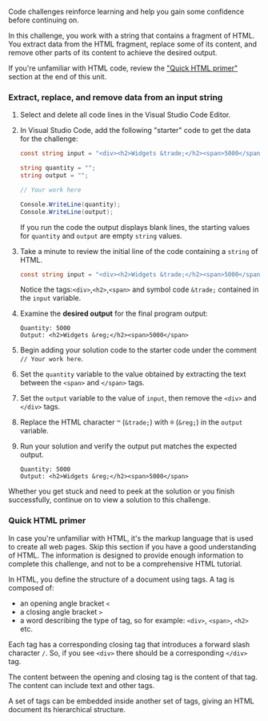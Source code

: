 Code challenges reinforce learning and help you gain some confidence before continuing on.

In this challenge, you work with a string that contains a fragment of HTML. You extract data from the HTML fragment, replace some of its content, and remove other parts of its content to achieve the desired output.

If you're unfamiliar with HTML code, review the ["Quick HTML primer"](#quick-html-primer) section at the end of this unit.

### Extract, replace, and remove data from an input string

1. Select and delete all code lines in the Visual Studio Code Editor.

1. In Visual Studio Code, add the following "starter" code to get the data for the challenge:

    ```csharp
    const string input = "<div><h2>Widgets &trade;</h2><span>5000</span></div>";
    
    string quantity = "";
    string output = "";
    
    // Your work here
    
    Console.WriteLine(quantity);
    Console.WriteLine(output);
    ```

    If you run the code the output displays blank lines, the starting values for `quantity` and `output` are empty `string` values.

1. Take a minute to review the initial line of the code containing a `string` of HTML.

    ```csharp
    const string input = "<div><h2>Widgets &trade;</h2><span>5000</span></div>";
    ```

    Notice the tags:`<div>`,`<h2>`,`<span>` and symbol code `&trade;` contained in the `input` variable.

1. Examine the **desired output** for the final program output:

    ```Output
    Quantity: 5000
    Output: <h2>Widgets &reg;</h2><span>5000</span>
    ```

1. Begin adding your solution code to the starter code under the comment `// Your work here`.

1. Set the `quantity` variable to the value obtained by extracting the text between the `<span>` and `</span>` tags.

1. Set the `output` variable to the value of `input`, then remove the `<div>` and `</div>` tags.

1. Replace the HTML character `™` (`&trade;`) with `®` (`&reg;`) in the `output` variable.

1. Run your solution and verify the output put matches the expected output.

    ```Output
    Quantity: 5000
    Output: <h2>Widgets &reg;</h2><span>5000</span>
    ```

Whether you get stuck and need to peek at the solution or you finish successfully, continue on to view a solution to this challenge.

### Quick HTML primer

In case you're unfamiliar with HTML, it's the markup language that is used to create all web pages. Skip this section if you have a good understanding of HTML. The information is designed to provide enough information to complete this challenge, and not to be a comprehensive HTML tutorial.

In HTML, you define the structure of a document using tags. A tag is composed of:

- an opening angle bracket `<`
- a closing angle bracket `>`
- a word describing the type of tag, so for example: `<div>`, `<span>`, `<h2>` etc.

Each tag has a corresponding closing tag that introduces a forward slash character `/`. So, if you see `<div>` there should be a corresponding `</div>` tag.

The content between the opening and closing tag is the content of that tag. The content can include text and other tags.

A set of tags can be embedded inside another set of tags, giving an HTML document its hierarchical structure.
